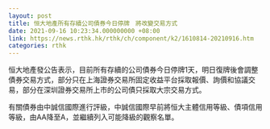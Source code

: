 ```yaml
---
layout: post
title: 恒大地產所有存續公司債券今日停牌　將改變交易方式
date: 2021-09-16 10:23:34.000000000 +08:00
link: https://news.rthk.hk/rthk/ch/component/k2/1610814-20210916.htm
categories: rthk
---
```


恒大地產發公告表示，目前所有存續的公司債券今日停牌1天，明日復牌後會調整債券交易方式，部分只在上海證券交易所固定收益平台採取報價、詢價和協議交易，部分在深圳證券交易所上市的公司債只採取大宗交易方式。

有關債券由中誠信國際進行評級，中誠信國際早前將恒大主體信用等級、債項信用等級，由AA降至A，並繼續列入可能降級的觀察名單。
